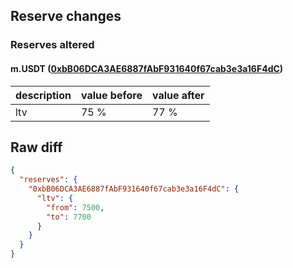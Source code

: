 ## Reserve changes

### Reserves altered

#### m.USDT ([0xbB06DCA3AE6887fAbF931640f67cab3e3a16F4dC](https://andromeda-explorer.metis.io/address/0xbB06DCA3AE6887fAbF931640f67cab3e3a16F4dC))

| description | value before | value after |
| --- | --- | --- |
| ltv | 75 % | 77 % |


## Raw diff

```json
{
  "reserves": {
    "0xbB06DCA3AE6887fAbF931640f67cab3e3a16F4dC": {
      "ltv": {
        "from": 7500,
        "to": 7700
      }
    }
  }
}
```